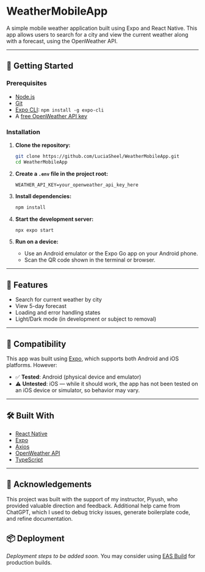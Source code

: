 # WeatherMobileApp

A simple mobile weather application built using Expo and React Native. This app allows users to search for a city and view the current weather along with a forecast, using the OpenWeather API.

---

## 🚀 Getting Started

### Prerequisites

* [Node.js](https://nodejs.org/)
* [Git](https://git-scm.com/)
* [Expo CLI](https://docs.expo.dev/get-started/installation/): `npm install -g expo-cli`
* A [free OpenWeather API key](https://openweathermap.org/api)

### Installation

1. **Clone the repository:**

   ```bash
   git clone https://github.com/LuciaSheel/WeatherMobileApp.git
   cd WeatherMobileApp
   ```

2. **Create a `.env` file in the project root:**

   ```env
   WEATHER_API_KEY=your_openweather_api_key_here
   ```

3. **Install dependencies:**

   ```bash
   npm install
   ```

4. **Start the development server:**

   ```bash
   npx expo start
   ```

5. **Run on a device:**

   * Use an Android emulator or the Expo Go app on your Android phone.
   * Scan the QR code shown in the terminal or browser.

---

## 🔧 Features

* Search for current weather by city
* View 5-day forecast
* Loading and error handling states
* Light/Dark mode (in development or subject to removal)

---

## 📱 Compatibility

This app was built using [Expo](https://expo.dev/), which supports both Android and iOS platforms. However:

* ✅ **Tested**: Android (physical device and emulator)
* ⚠️ **Untested**: iOS — while it should work, the app has not been tested on an iOS device or simulator, so behavior may vary.

---

## 🛠️ Built With

* [React Native](https://reactnative.dev/)
* [Expo](https://expo.dev/)
* [Axios](https://axios-http.com/)
* [OpenWeather API](https://openweathermap.org/api)
* [TypeScript](https://www.typescriptlang.org/)

---

## 🙏 Acknowledgements

This project was built with the support of my instructor, Piyush, who provided valuable direction and feedback. Additional help came from ChatGPT, which I used to debug tricky issues, generate boilerplate code, and refine documentation.

## 📦 Deployment

*Deployment steps to be added soon.* You may consider using [EAS Build](https://docs.expo.dev/build/introduction/) for production builds.

